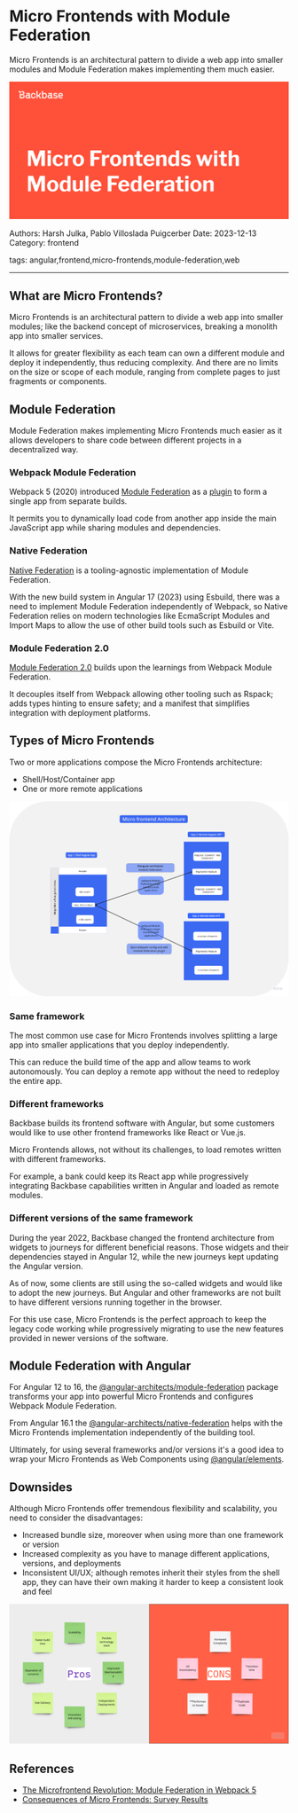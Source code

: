 # Micro Frontends with Module Federation

Micro Frontends is an architectural pattern to divide a web app into smaller modules and Module Federation makes implementing them much easier.

![](assets/banner.png)

Authors: Harsh Julka, Pablo Villoslada Puigcerber
Date: 2023-12-13
Category: frontend

tags: angular,frontend,micro-frontends,module-federation,web

---

## What are Micro Frontends?

Micro Frontends is an architectural pattern to divide a web app into smaller modules; like the backend concept of microservices, breaking a monolith app into smaller services.

It allows for greater flexibility as each team can own a different module and deploy it independently, thus reducing complexity. And there are no limits on the size or scope of each module, ranging from complete pages to just fragments or components.

## Module Federation

Module Federation makes implementing Micro Frontends much easier as it allows developers to share code between different projects in a decentralized way.

### Webpack Module Federation

Webpack 5 (2020) introduced [Module Federation](https://webpack.js.org/concepts/module-federation/) as a [plugin](https://webpack.js.org/plugins/module-federation-plugin/) to form a single app from separate builds.

It permits you to dynamically load code from another app inside the main JavaScript app while sharing modules and dependencies.

### Native Federation

[Native Federation](https://www.angulararchitects.io/en/blog/announcing-native-federation-1-0/) is a tooling-agnostic implementation of Module Federation.

With the new build system in Angular 17 (2023) using Esbuild, there was a need to implement Module Federation independently of Webpack, so Native Federation relies on modern technologies like EcmaScript Modules and Import Maps to allow the use of other build tools such as Esbuild or Vite.

### Module Federation 2.0

[Module Federation 2.0](https://module-federation.io/blog/announcement.html) builds upon the learnings from Webpack Module Federation.

It decouples itself from Webpack allowing other tooling such as Rspack; adds types hinting to ensure safety; and a manifest that simplifies integration with deployment platforms.

## Types of Micro Frontends

Two or more applications compose the Micro Frontends architecture:
* Shell/Host/Container app
* One or more remote applications
  
![](assets/microfrontend.png)

### Same framework

The most common use case for Micro Frontends involves splitting a large app into smaller applications that you deploy independently. 

This can reduce the build time of the app and allow teams to work autonomously. You can deploy a remote app without the need to redeploy the entire app.

### Different frameworks

Backbase builds its frontend software with Angular, but some customers would like to use other frontend frameworks like React or Vue.js.

Micro Frontends allows, not without its challenges, to load remotes written with different frameworks. 

For example, a bank could keep its React app while progressively integrating Backbase capabilities written in Angular and loaded as remote modules.

### Different versions of the same framework

During the year 2022, Backbase changed the frontend architecture from widgets to journeys for different beneficial reasons. Those widgets and their dependencies stayed in Angular 12, while the new journeys kept updating the Angular version.

As of now, some clients are still using the so-called widgets and would like to adopt the new journeys. But Angular and other frameworks are not built to have different versions running together in the browser.

For this use case, Micro Frontends is the perfect approach to keep the legacy code working while progressively migrating to use the new features provided in newer versions of the software. 

## Module Federation with Angular

For Angular 12 to 16, the [@angular-architects/module-federation](https://www.npmjs.com/package/@angular-architects/module-federation) package transforms your app into powerful Micro Frontends and configures Webpack Module Federation.

From Angular 16.1 the [@angular-architects/native-federation](https://www.npmjs.com/package/@angular-architects/native-federation) helps with the Micro Frontends implementation independently of the building tool.

Ultimately, for using several frameworks and/or versions it's a good idea to wrap your Micro Frontends as Web Components using [@angular/elements](https://angular.io/guide/elements).

## Downsides

Although Micro Frontends offer tremendous flexibility and scalability, you need to consider the disadvantages:

* Increased bundle size, moreover when using more than one framework or version
* Increased complexity as you have to manage different applications, versions, and deployments
* Inconsistent UI/UX; although remotes inherit their styles from the shell app, they can have their own making it harder to keep a consistent look and feel

![](assets/mf-pros-cons.png)

## References

- [The Microfrontend Revolution: Module Federation in Webpack 5](https://www.angulararchitects.io/blog/the-microfrontend-revolution-module-federation-in-webpack-5/)
- [Consequences of Micro Frontends: Survey Results](https://www.angulararchitects.io/en/blog/consequences-of-micro-frontends-survey-results/)
